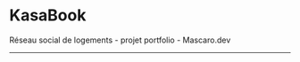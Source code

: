 # KasaBook
 Réseau social de logements - projet portfolio - Mascaro.dev
 
 --------------------------------------------------------------------
 
 
